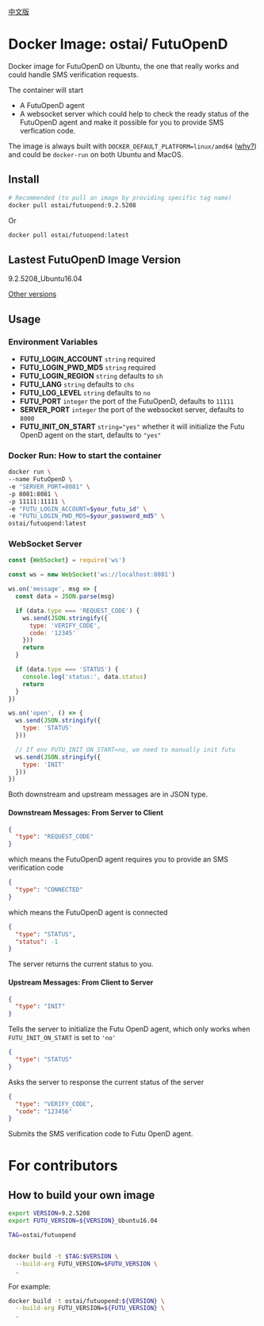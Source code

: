[中文版](https://github.com/kaelzhang/docker-image-futuopend)

# Docker Image: ostai/ FutuOpenD

Docker image for FutuOpenD on Ubuntu, the one that really works and could handle SMS verification requests.

The container will start
- A FutuOpenD agent
- A websocket server which could help to check the ready status of the FutuOpenD agent and make it possible for you to provide SMS verfication code.

The image is always built with `DOCKER_DEFAULT_PLATFORM=linux/amd64` ([why?](https://stackoverflow.com/questions/71040681/qemu-x86-64-could-not-open-lib64-ld-linux-x86-64-so-2-no-such-file-or-direc)) and could be `docker-run` on both Ubuntu and MacOS.


## Install

```sh
# Recommended (to pull an image by providing specific tag name)
docker pull ostai/futuopend:9.2.5208
```

Or

```sh
docker pull ostai/futuopend:latest
```

## Lastest FutuOpenD Image Version

9.2.5208_Ubuntu16.04

[Other versions](https://hub.docker.com/r/ostai/futuopend/tags)

## Usage

### Environment Variables

- **FUTU_LOGIN_ACCOUNT** `string` required
- **FUTU_LOGIN_PWD_MD5** `string` required
- **FUTU_LOGIN_REGION** `string` defaults to `sh`
- **FUTU_LANG** `string` defaults to `chs`
- **FUTU_LOG_LEVEL** `string` defaults to `no`
- **FUTU_PORT** `integer` the port of the FutuOpenD, defaults to `11111`
- **SERVER_PORT** `integer` the port of the websocket server, defaults to `8000`
- **FUTU_INIT_ON_START** `string="yes"` whether it will initialize the Futu OpenD agent on the start, defaults to `"yes"`

### Docker Run: How to start the container

```sh
docker run \
--name FutuOpenD \
-e "SERVER_PORT=8081" \
-p 8081:8081 \
-p 11111:11111 \
-e "FUTU_LOGIN_ACCOUNT=$your_futu_id" \
-e "FUTU_LOGIN_PWD_MD5=$your_password_md5" \
ostai/futuopend:latest
```

### WebSocket Server

```js
const {WebSocket} = require('ws')

const ws = new WebSocket('ws://localhost:8081')

ws.on('message', msg => {
  const data = JSON.parse(msg)

  if (data.type === 'REQUEST_CODE') {
    ws.send(JSON.stringify({
      type: 'VERIFY_CODE',
      code: '12345'
    }))
    return
  }

  if (data.type === 'STATUS') {
    console.log('status:', data.status)
    return
  }
})

ws.on('open', () => {
  ws.send(JSON.stringify({
    type: 'STATUS'
  }))

  // If env FUTU_INIT_ON_START=no, we need to manually init futu
  ws.send(JSON.stringify({
    type: 'INIT'
  }))
})
```

Both downstream and upstream messages are in JSON type.

#### Downstream Messages: From Server to Client

```json
{
  "type": "REQUEST_CODE"
}
```

which means the FutuOpenD agent requires you to provide an SMS verification code

```json
{
  "type": "CONNECTED"
}
```

which means the FutuOpenD agent is connected

```json
{
  "type": "STATUS",
  "status": -1
}
```

The server returns the current status to you.

#### Upstream Messages: From Client to Server

```json
{
  "type": "INIT"
}
```

Tells the server to initialize the Futu OpenD agent, which only works when `FUTU_INIT_ON_START` is set to `'no'`

```json
{
  "type": "STATUS"
}
```

Asks the server to response the current status of the server

```json
{
  "type": "VERIFY_CODE",
  "code": "123456"
}
```

Submits the SMS verification code to Futu OpenD agent.

# For contributors

## How to build your own image

```sh
export VERSION=9.2.5208
export FUTU_VERSION=${VERSION}_Ubuntu16.04
```

```sh
TAG=ostai/futuopend


docker build -t $TAG:$VERSION \
  --build-arg FUTU_VERSION=$FUTU_VERSION \
  .
```

For example:

```sh
docker build -t ostai/futuopend:${VERSION} \
  --build-arg FUTU_VERSION=${FUTU_VERSION} \
  .
```

